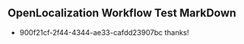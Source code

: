 ## OpenLocalization Workflow Test MarkDown
* 900f21cf-2f44-4344-ae33-cafdd23907bc 
thanks!<!--HONumber=Mar16_HO3-->
